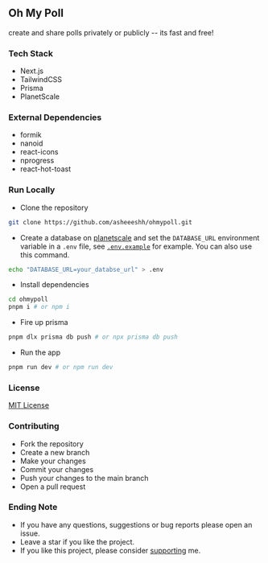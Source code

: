 ## Oh My Poll

create and share polls privately or publicly -- its fast and free!

### Tech Stack
- Next.js
- TailwindCSS
- Prisma
- PlanetScale

### External Dependencies
- formik
- nanoid
- react-icons
- nprogress
- react-hot-toast

### Run Locally
- Clone the repository
```bash
git clone https://github.com/asheeeshh/ohmypoll.git
```
- Create a database on [planetscale](https://planetscale.com) and set the `DATABASE_URL` environment variable in a `.env` file, see [`.env.example`](/.env.example) for example. You can also use this command.
```bash
echo "DATABASE_URL=your_databse_url" > .env
```
- Install dependencies
```bash
cd ohmypoll
pnpm i # or npm i
```
- Fire up prisma
```bash
pnpm dlx prisma db push # or npx prisma db push
``` 
- Run the app
```bash
pnpm run dev # or npm run dev
```

### License 
[MIT License](LICENSE)

### Contributing
- Fork the repository
- Create a new branch
- Make your changes
- Commit your changes
- Push your changes to the main branch
- Open a pull request

### Ending Note
- If you have any questions, suggestions or bug reports please open an issue.
- Leave a star if you like the project.
- If you like this project, please consider [supporting](https://www.buymeacoffee.com/asheeshh) me.

